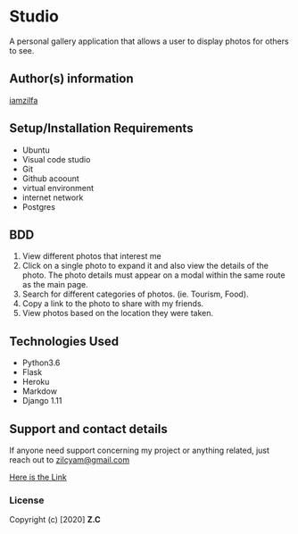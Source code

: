 # Studio


  A personal gallery application that allows a user to display photos for others to see.



## Author(s) information
[iamzilfa](https://github.com/iamzilfa)

## Setup/Installation Requirements
* Ubuntu
* Visual code studio
* Git
* Github acoount
* virtual environment
* internet network
* Postgres

## BDD

1. View different photos that interest me
2. Click on a single photo to expand it and also view the details of the photo. The photo details must appear on a modal within the same route as the main page.
3. Search for different categories of photos. (ie. Tourism, Food).
4. Copy a link to the photo to share with my friends.
5. View photos based on the location they were taken.

## Technologies Used
* Python3.6
* Flask
* Heroku
* Markdow
* Django 1.11


## Support and contact details
If anyone need support concerning my project or anything related, just reach out to zilcyam@gmail.com
 
[Here is the Link](https://zilfastudio.herokuapp.com/ "Studio")

### License

Copyright (c) [2020] **Z.C**

